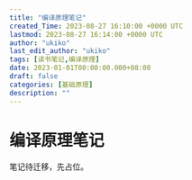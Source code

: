 ```yaml
---
title: "编译原理笔记"
created_Time: 2023-08-27 16:10:00 +0000 UTC
lastmod: 2023-08-27 16:14:00 +0000 UTC
author: "ukiko"
last_edit_author: "ukiko"
tags: [读书笔记,编译原理]
date: 2023-01-01T00:00:00.000+08:00
draft: false
categories: [基础原理]
description: ""
---
```


# 编译原理笔记

笔记待迁移，先占位。

